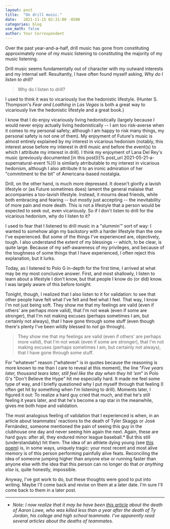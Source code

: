 ```yaml
---
layout: post
title:  "On drill music."
date:   2021-11-15 02:31:00 -0500
categories: blog
use_math: false
author: Your Correspondent
---
```


Over the past year-and-a-half, drill music has gone from constituting approximately none of my music listening to constituting the majority of my music listening.

Drill music seems fundamentally out of character with my outward interests and my internal self. Resultantly, I have often found myself asking, *Why do I listen to drill?*

> Why do I listen to drill?

I used to think it was to vicariously live the hedonistic lifestyle. (Hunter S. Thompson's *Fear and Loathing in Las Vegas* is both a great way to vicariously live the hedonistic lifestyle and a great book.)

I know that I do enjoy vicariously living hedonistically (largely because I would never enjoy actually living hedonistically -- I am too risk-averse when it comes to my personal safety; although I am happy to risk many things, my personal safety is not one of them). My enjoyment of Future's music is almost entirely explained by my interest in vicarious hedonism (notably, this interest arose before my interest in drill music and before the event(s) to which I attribute my interest in drill). I think my enjoyment of Lana Del Rey's music (previously documented [in this post]({% post_url 2021-05-21-a-supernatural-event %})) is similarly atrributable to my interest in vicarious hedonism, although I also attribute it to an ironic admiration of her "commitment to the bit" of Americana-based nostalgia.

Drill, on the other hand, is much more depressed. It doesn't glorify a lavish lifestyle or (as Future sometimes does) lament the general malaise that accompanies a too-lavish lifestyle. Instead, it mourns dead friends, while both embracing and fearing -- but mostly just accepting -- the inevitability of more pain and more death. This is not a lifestyle that a person would be expected to seek out, even vicariously. So if I don't listen to drill for the vicarious hedonism, why do I listen to it?

I used to fear that I listened to drill music in a "slummin'" sort of way: I wanted to somehow align my backstory with a harder lifestyle than the one I've experienced. But some of the things I've experienced are, objectively, tough. I also understand the extent of my blessings -- which, to be clear, is quite large. Because of my self-awareness of my privileges, and because of the toughness of some things that I have experienced, I often reject this explanation, but it lurks.

Today, as I listened to Polo G in-depth for the first time, I arrived at what may be my most conclusive answer. First, and most shallowly, I listen to learn about a lifestyle I don't know, but that people I know do (or did) know. I was largely aware of this before tonight.

Tonight, though, I realized that I also listen to it for validation: to see that other people have felt what I've felt and feel what I feel. That way, I know I'm not just being soft. They show me that my feelings are valid (even if others' are perhaps more valid), that I'm not weak (even if some are stronger), that I'm not making excuses (perhaps sometimes I am, but certainly not always), that I have gone through some stuff (even though there's plenty I've been wildly blessed to *not* go through).

> They show me that my feelings are valid (even if others' are perhaps more valid), that I'm not weak (even if some are stronger), that I'm not making excuses (perhaps sometimes I am, but certainly not always), that I have gone through some stuff.

For "whatever" reason ("whatever" is in quotes because the reasoning is more known to me than I care to reveal at this moment), the line "*Five years later, thousand tears later, still feel like the day when they hit 'em*" in Polo G's "Don't Believe the Hype" hit me especially hard. It made me feel some type of way, and I briefly questioned why I put myself through that feeling (I often get hit by something when I'm listening to drill). Moments later, I figured it out: To realize a hard guy cried that much, and that he's still feeling it years later, and that he's become a rap star in the meanwhile, gives me both hope and validation.

The most analogous feeling of validation that I experienced is when, in an article about teammates' reactions to the death of Tyler Skaggs or José Fernández, someone mentioned the pain of seeing this guy in the clubhouse one day and never seeing him again the next. Again, these are hard guys: after all, they endured minor league baseball.* But this still (understandably) hit them. The idea of an athlete dying young (see [this poem](https://www.poetryfoundation.org/poems/46452/to-an-athlete-dying-young)) is, in some ways, uniquely tragic: your most recent and most alive memory is of this person performing painfully alive feats. Reconciling the idea of someone jumping higher than anyone else or running faster than anyone else with the idea that this person can no longer do that *or anything else* is, quite honestly, impossible.

Anyway, I've got work to do, but these thoughts were good to put into writing. Maybe I'll come back and revise on them at a later date. I'm sure I'll come back to them in a later post.

----

* *Note: I now realize that it may be have been [this article](https://www.nytimes.com/2021/10/12/sports/utah-aaron-lowe-funeral.html) about the death of Aaron Lowe, who was killed less than a year after the death of Ty Jordan, his college and high school teammate. I've apparently read several articles about the deaths of teammates.*

